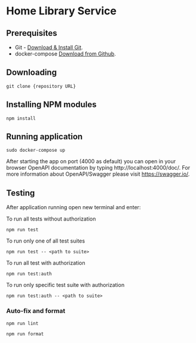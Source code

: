 # Home Library Service

## Prerequisites

- Git - [Download & Install Git](https://git-scm.com/downloads).
- docker-compose [Download from Github](https://github.com/docker/compose/releases/tag/v2.26.0).

## Downloading

```
git clone {repository URL}
```

## Installing NPM modules

```
npm install
```

## Running application

```
sudo docker-compose up
```

After starting the app on port (4000 as default) you can open
in your browser OpenAPI documentation by typing http://localhost:4000/doc/.
For more information about OpenAPI/Swagger please visit https://swagger.io/.

## Testing

After application running open new terminal and enter:

To run all tests without authorization

```
npm run test
```

To run only one of all test suites

```
npm run test -- <path to suite>
```

To run all test with authorization

```
npm run test:auth
```

To run only specific test suite with authorization

```
npm run test:auth -- <path to suite>
```

### Auto-fix and format

```
npm run lint
```

```
npm run format
```
